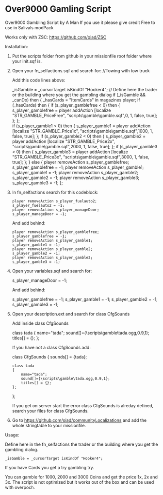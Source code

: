# Over9000 Gamling Script

Over9000 Gambling Script by A Man
If you use it please give credit
Free to use in Salivals modPack

Works only with ZSC: https://github.com/oiad/ZSC

Installation:

1.	Put the scripts folder from github in your missionfile root folder where your init.sqf is.
2.	Open your fn_selfactions.sqf and search for: //Towing with tow truck

	Add this code lines above:
	
	_isGamble = _cursorTarget isKindOf "Hooker4"; // Define here the trader or the building where you get the gambling dialog
		if (_isGamble && _canDo) then {
			_hasCards = "ItemCards" in magazines player;
			if (_hasCards) then {
				if (s_player_gamblefree < 0) then {
					s_player_gamblefree = player addAction [localize "STR_GAMBLE_PriceFree", "scripts\gamble\gamble.sqf",0, 1, false, true];
				};
			};	
			if (s_player_gamble1 < 0) then {
				s_player_gamble1 = player addAction [localize "STR_GAMBLE_Price1x", "scripts\gamble\gamble.sqf",1000, 1, false, true];
			};
			if (s_player_gamble2 < 0) then {
				s_player_gamble2 = player addAction [localize "STR_GAMBLE_Price2x", "scripts\gamble\gamble.sqf",2000, 1, false, true];
			};
			if (s_player_gamble3 < 0) then {
				s_player_gamble3 = player addAction [localize "STR_GAMBLE_Price3x", "scripts\gamble\gamble.sqf",3000, 1, false, true];
			};
		} else {
			player removeAction s_player_gamblefree;
			s_player_gamblefree = -1;
			player removeAction s_player_gamble1;
			s_player_gamble1 = -1;
			player removeAction s_player_gamble2;
			s_player_gamble2 = -1;
			player removeAction s_player_gamble3;
			s_player_gamble3 = -1;
		};

3.	In fn_selfactions search for this codeblock: 	

		player removeAction s_player_fuelauto2;
		s_player_fuelauto2 = -1;
		player removeAction s_player_manageDoor;
		s_player_manageDoor = -1;	
		
	And add behind:
	
		player removeAction s_player_gamblefree;
		s_player_gamblefree = -1;
		player removeAction s_player_gamble1;
		s_player_gamble1 = -1;
		player removeAction s_player_gamble2;
		s_player_gamble2 = -1;
		player removeAction s_player_gamble3;
		s_player_gamble3 = -1;
		
4.	Open your variables.sqf and search for:

	s_player_manageDoor = -1;
	
	And add behind:
	
	s_player_gamblefree = -1;
	s_player_gamble1 = -1;
	s_player_gamble2 = -1;
	s_player_gamble3 = -1;
	
5.	Open your description.ext and search for class CfgSounds

	Add inside class CfgSounds 
	
	class tada
	{
		name="tada";
		sound[]={\scripts\gamble\tada.ogg,0.9,1};
		titles[] = {};
	};
	
	If you have not a class CfgSounds add:
	
	class CfgSounds	{
		sounds[] = {tada};
		
		class tada
		{
			name="tada";
			sound[]={\scripts\gamble\tada.ogg,0.9,1};
			titles[] = {};
		};
	};

	If you get on server start the error class CfgSounds is alreday defined, search your files for class CfgSounds.
	
6.	Go to https://github.com/oiad/communityLocalizations and add the whole stringtable to your missionfile.

Usage:

Define here in the fn_selfactions the trader or the building where you get the gambling dialog.
	
	_isGamble = _cursorTarget isKindOf "Hooker4";
	
If you have Cards you get a try gambling try.

You can gamble for 1000, 2000 and 3000 Coins and get the price 1x, 2x and 3x. The script is not optimized but it works out of the box and can be used with overpoch.




	
